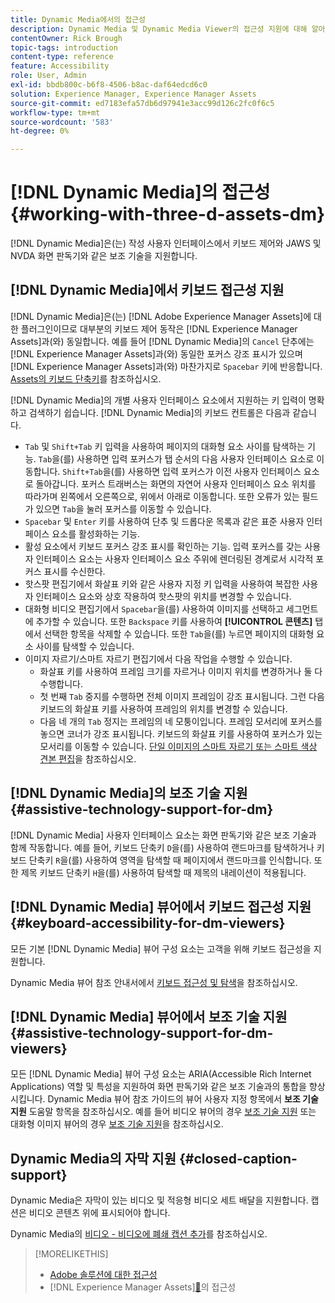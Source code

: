 ```yaml
---
title: Dynamic Media에서의 접근성
description: Dynamic Media 및 Dynamic Media Viewer의 접근성 지원에 대해 알아봅니다.
contentOwner: Rick Brough
topic-tags: introduction
content-type: reference
feature: Accessibility
role: User, Admin
exl-id: bbdb800c-b6f8-4506-b8ac-daf64edcd6c0
solution: Experience Manager, Experience Manager Assets
source-git-commit: ed7183efa57db6d97941e3acc99d126c2fc0f6c5
workflow-type: tm+mt
source-wordcount: '583'
ht-degree: 0%

---
```


# [!DNL Dynamic Media]의 접근성 {#working-with-three-d-assets-dm}

[!DNL Dynamic Media]은(는) 작성 사용자 인터페이스에서 키보드 제어와 JAWS 및 NVDA 화면 판독기와 같은 보조 기술을 지원합니다.

## [!DNL Dynamic Media]에서 키보드 접근성 지원

[!DNL Dynamic Media]은(는) [!DNL Adobe Experience Manager Assets]에 대한 플러그인이므로 대부분의 키보드 제어 동작은 [!DNL Experience Manager Assets]과(와) 동일합니다. 예를 들어 [!DNL Dynamic Media]의 `Cancel` 단추에는 [!DNL Experience Manager Assets]과(와) 동일한 포커스 강조 표시가 있으며 [!DNL Experience Manager Assets]과(와) 마찬가지로 `Spacebar` 키에 반응합니다. [Assets의 키보드 단축키](/help/assets/accessibility.md#keyboard-shortcuts)를 참조하십시오.

[!DNL Dynamic Media]의 개별 사용자 인터페이스 요소에서 지원하는 키 입력이 명확하고 검색하기 쉽습니다. [!DNL Dynamic Media]의 키보드 컨트롤은 다음과 같습니다.

* `Tab` 및 `Shift+Tab` 키 입력을 사용하여 페이지의 대화형 요소 사이를 탐색하는 기능.
`Tab`을(를) 사용하면 입력 포커스가 탭 순서의 다음 사용자 인터페이스 요소로 이동합니다. `Shift+Tab`을(를) 사용하면 입력 포커스가 이전 사용자 인터페이스 요소로 돌아갑니다.
포커스 트래버스는 화면의 자연어 사용자 인터페이스 요소 위치를 따라가며 왼쪽에서 오른쪽으로, 위에서 아래로 이동합니다. 또한 오류가 있는 필드가 있으면 `Tab`을 눌러 포커스를 이동할 수 있습니다.
* `Spacebar` 및 `Enter` 키를 사용하여 단추 및 드롭다운 목록과 같은 표준 사용자 인터페이스 요소를 활성화하는 기능.
* 활성 요소에서 키보드 포커스 강조 표시를 확인하는 기능. 입력 포커스를 갖는 사용자 인터페이스 요소는 사용자 인터페이스 요소 주위에 렌더링된 경계로서 시각적 포커스 표시를 수신한다.
* 핫스팟 편집기에서 화살표 키와 같은 사용자 지정 키 입력을 사용하여 복잡한 사용자 인터페이스 요소와 상호 작용하여 핫스팟의 위치를 변경할 수 있습니다.
* 대화형 비디오 편집기에서 `Spacebar`을(를) 사용하여 이미지를 선택하고 세그먼트에 추가할 수 있습니다. 또한 `Backspace` 키를 사용하여 **[!UICONTROL 콘텐츠]** 탭에서 선택한 항목을 삭제할 수 있습니다. 또한 `Tab`을(를) 누르면 페이지의 대화형 요소 사이를 탐색할 수 있습니다.
* 이미지 자르기/스마트 자르기 편집기에서 다음 작업을 수행할 수 있습니다.
   * 화살표 키를 사용하여 프레임 크기를 자르거나 이미지 위치를 변경하거나 둘 다 수행합니다.
   * 첫 번째 `Tab` 중지를 수행하면 전체 이미지 프레임이 강조 표시됩니다. 그런 다음 키보드의 화살표 키를 사용하여 프레임의 위치를 변경할 수 있습니다.
   * 다음 네 개의 `Tab` 정지는 프레임의 네 모퉁이입니다. 프레임 모서리에 포커스를 놓으면 코너가 강조 표시됩니다. 키보드의 화살표 키를 사용하여 포커스가 있는 모서리를 이동할 수 있습니다.
[단일 이미지의 스마트 자르기 또는 스마트 색상 견본 편집](/help/assets/image-profiles.md#editing-the-smart-crop-or-smart-swatch-of-a-single-image)을 참조하십시오.

<!-- Keyboarding is the same because Dynamic Media is using the same UI library (Coral 3 (AEM 6.5) or Coral Spectrum (in Skyline)) as entire AEM Assets.  -->

<!-- In the Hotspot editor, Dynamic Media lets you use arrow keys to control the position of a hot spot. See [Carousel Banners](/help/assets/dynamic-media/carousel-banners.md#adding-hotspots-or-image-maps-to-an-image-banner) or [Interactive Images](/help/assets/dynamic-media/interactive-images.md#adding-hotspots-to-an-image-banner)  -->

<!-- I think we should definitely mention this in the DM-specific area of documentation for keyboard support. -->

<!-- I would not get into much of details of specific keyboard support logic of these editors. One of the reasons - chances are that accessibility support will receive Phase2-like attention, with more holistic approach. -->

## [!DNL Dynamic Media]의 보조 기술 지원 {#assistive-technology-support-for-dm}

[!DNL Dynamic Media] 사용자 인터페이스 요소는 화면 판독기와 같은 보조 기술과 함께 작동합니다. 예를 들어, 키보드 단축키 `D`을(를) 사용하여 랜드마크를 탐색하거나 키보드 단축키 `R`을(를) 사용하여 영역을 탐색할 때 페이지에서 랜드마크를 인식합니다. 또한 제목 키보드 단축키 `H`을(를) 사용하여 탐색할 때 제목의 내레이션이 적용됩니다.

## [!DNL Dynamic Media] 뷰어에서 키보드 접근성 지원 {#keyboard-accessibility-for-dm-viewers}

모든 기본 [!DNL Dynamic Media] 뷰어 구성 요소는 고객을 위해 키보드 접근성을 지원합니다.

Dynamic Media 뷰어 참조 안내서에서 [키보드 접근성 및 탐색](https://experienceleague.adobe.com/docs/dynamic-media-developer-resources/library/c-keyboard-accessibility.html)을 참조하십시오.

## [!DNL Dynamic Media] 뷰어에서 보조 기술 지원 {#assistive-technology-support-for-dm-viewers}

모든 [!DNL Dynamic Media] 뷰어 구성 요소는 ARIA(Accessible Rich Internet Applications) 역할 및 특성을 지원하여 화면 판독기와 같은 보조 기술과의 통합을 향상시킵니다.
Dynamic Media 뷰어 참조 가이드의 뷰어 사용자 지정 항목에서 **보조 기술 지원** 도움말 항목을 참조하십시오. 예를 들어 비디오 뷰어의 경우 [보조 기술 지원](https://experienceleague.adobe.com/docs/dynamic-media-developer-resources/library/viewers-aem-assets-dmc/video/r-html5-video-viewer-20-assistive.html) 또는 대화형 이미지 뷰어의 경우 [보조 기술 지원](https://experienceleague.adobe.com/docs/dynamic-media-developer-resources/library/viewers-for-aem-assets-only/interactive-images/c-html5-aem-interactive-image-assistive.html#viewers-for-aem-assets-only)을 참조하십시오.

## Dynamic Media의 자막 지원 {#closed-caption-support}

Dynamic Media은 자막이 있는 비디오 및 적응형 비디오 세트 배달을 지원합니다. 캡션은 비디오 콘텐츠 위에 표시되어야 합니다.

Dynamic Media의 [비디오 - 비디오에 폐쇄 캡션 추가](/help/assets/video.md#adding-captions-to-video)를 참조하십시오.

>[!MORELIKETHIS]
>
>* [Adobe 솔루션에 대한 접근성](https://www.adobe.com/accessibility.html)
>*  [!DNL Experience Manager Assets][&#128279;](/help/assets/accessibility.md)의 접근성
